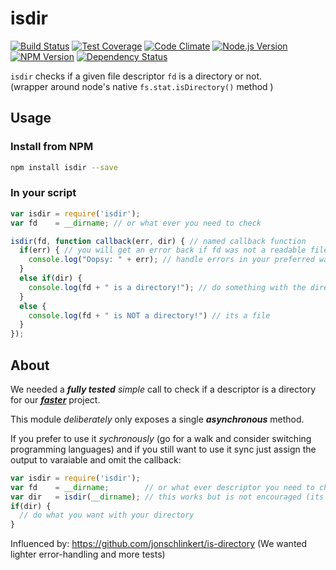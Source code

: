 # isdir

[![Build Status](https://travis-ci.org/dwyl/isdir.svg)](https://travis-ci.org/dwyl/isdir)
[![Test Coverage](https://codeclimate.com/github/dwyl/isdir/badges/coverage.svg)](https://codeclimate.com/github/dwyl/isdir)
[![Code Climate](https://codeclimate.com/github/dwyl/isdir/badges/gpa.svg)](https://codeclimate.com/github/dwyl/isdir)
[![Node.js Version][node-version-image]][node-version-url] [![NPM Version][npm-image]][npm-url]
[![Dependency Status](https://david-dm.org/dwyl/esta.svg)](https://david-dm.org/dwyl/esta)

`isdir` checks if a given file descriptor `fd` is a directory or not.  
(wrapper around node's native `fs.stat.isDirectory()` method )

## Usage

### Install from NPM

```sh
npm install isdir --save
```

### In your script

```js
var isdir = require('isdir');
var fd    = __dirname; // or what ever you need to check

isdir(fd, function callback(err, dir) { // named callback function
  if(err) { // you will get an error back if fd was not a readable file or dir
    console.log("Oopsy: " + err); // handle errors in your preferred way.
  }
  else if(dir) {
    console.log(fd + " is a directory!"); // do something with the directory
  }
  else {
    console.log(fd + " is NOT a directory!") // its a file
  }
});
```


## About

We needed a ***fully tested*** *simple* call to check if a descriptor
is a directory for our [***faster***](https://github.com/ideaq/faster) project.

This module *deliberately* only exposes a single ***asynchronous*** method.

If you prefer to use it *sychronously*
(go for a walk and consider switching programming languages)
and if you still want to use it sync just assign the output to varaiable
and omit the callback:

```js
var isdir = require('isdir');
var fd    = __dirname;        // or what ever descriptor you need to check
var dir   = isdir(__dirname); // this works but is not encouraged (its blocking)
if(dir) {
  // do what you want with your directory
}
```

Influenced by: https://github.com/jonschlinkert/is-directory
(We wanted lighter error-handling and more tests)


[npm-image]: https://img.shields.io/npm/v/isdir.svg?style=flat
[npm-url]: https://npmjs.org/package/isdir
[node-version-image]: https://img.shields.io/node/v/isdir.svg?style=flat
[node-version-url]: http://nodejs.org/download/
[downloads-image]: https://img.shields.io/npm/dm/isdir.svg?style=flat
[downloads-url]: https://npmjs.org/package/isdir
[travis-image]: https://img.shields.io/travis/dwyl/isdir.svg?style=flat
[travis-url]: https://travis-ci.org/dwyl/isdir
[dependencies-url]: https://david-dm.org/dwyl/isdir
[dependencies-image]: https://david-dm.org/dwyl/isdir.svg
